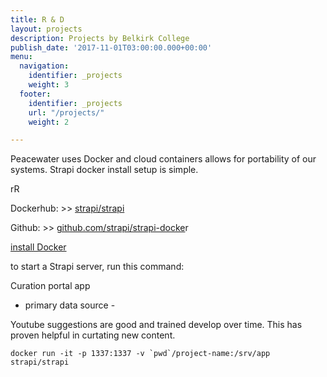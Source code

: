```yaml
---
title: R & D
layout: projects
description: Projects by Belkirk College
publish_date: '2017-11-01T03:00:00.000+00:00'
menu:
  navigation:
    identifier: _projects
    weight: 3
  footer:
    identifier: _projects
    url: "/projects/"
    weight: 2

---
```

Peacewater uses Docker and cloud containers allows for portability of our systems.  Strapi docker install setup is simple.

rR

Dockerhub: >> [strapi/strapi](https://hub.docker.com/r/strapi/strapi "Docker")

Github: >> [github.com/strapi/strapi-docke](https://github.com/strapi/strapi-docker "github")r

[install Docker](https://docs.docker.com/engine/install/ "install Docker engine")

to start a Strapi server, run this command:

Curation portal app

* primary data source -

Youtube suggestions are good and trained develop over time. This has proven helpful in curtating new content. 

    docker run -it -p 1337:1337 -v `pwd`/project-name:/srv/app strapi/strapi